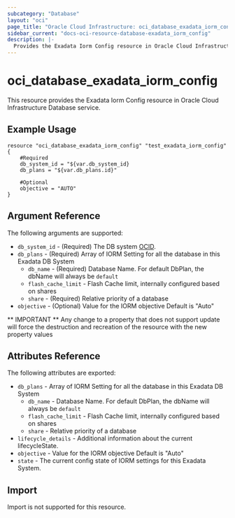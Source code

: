 ```yaml
---
subcategory: "Database"
layout: "oci"
page_title: "Oracle Cloud Infrastructure: oci_database_exadata_iorm_config"
sidebar_current: "docs-oci-resource-database-exadata_iorm_config"
description: |-
  Provides the Exadata Iorm Config resource in Oracle Cloud Infrastructure Database service
---
```


# oci_database_exadata_iorm_config
This resource provides the Exadata Iorm Config resource in Oracle Cloud Infrastructure Database service.



## Example Usage

```hcl
resource "oci_database_exadata_iorm_config" "test_exadata_iorm_config" {
	#Required
	db_system_id = "${var.db_system_id}
	db_plans = "${var.db_plans.id}"

	#Optional
	objective = "AUTO"
}
```

## Argument Reference

The following arguments are supported:


* `db_system_id` - (Required) The DB system [OCID](https://docs.cloud.oracle.com/iaas/Content/General/Concepts/identifiers.htm). 
* `db_plans` - (Required) Array of IORM Setting for all the database in this Exadata DB System 
	* `db_name` - (Required) Database Name. For default DbPlan, the dbName will always be `default` 
	* `flash_cache_limit` - Flash Cache limit, internally configured based on shares 
	* `share` - (Required) Relative priority of a database 
* `objective` - (Optional) Value for the IORM objective Default is "Auto" 


** IMPORTANT **
Any change to a property that does not support update will force the destruction and recreation of the resource with the new property values

## Attributes Reference

The following attributes are exported:

* `db_plans` - Array of IORM Setting for all the database in this Exadata DB System 
	* `db_name` - Database Name. For default DbPlan, the dbName will always be `default` 
	* `flash_cache_limit` - Flash Cache limit, internally configured based on shares 
	* `share` - Relative priority of a database 
* `lifecycle_details` - Additional information about the current lifecycleState. 
* `objective` - Value for the IORM objective Default is "Auto" 
* `state` - The current config state of IORM settings for this Exadata System. 

## Import

Import is not supported for this resource.

